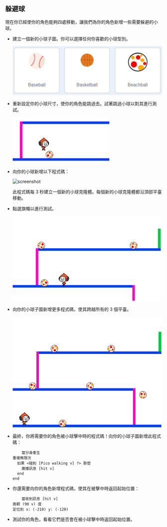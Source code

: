 ## 躲避球

現在你已經使你的角色能夠四處移動，讓我們為你的角色新增一些需要躲避的小球。



+ 建立一個新的小球子圖。你可以選擇任何你喜歡的小球型別。

	![screenshot](images/dodge-balls.png)

+ 重新設定你的小球尺寸，使你的角色能跳過去。試著跳過小球以對其進行測試。 

	![screenshot](images/dodge-ball-resize.png)

+ 向你的小球新增以下程式碼：

	![screenshot](images/dodge-ball-motion.png)

	此程式碼每 3 秒建立一個新的小球克隆體。每個新的小球克隆體都沿頂部平臺移動。

+ 點選旗幟以進行測試。

	![screenshot](images/dodge-ball-test.png)

+ 向你的小球子圖新增更多程式碼，使其跨越所有的 3 個平臺。

	![screenshot](images/dodge-ball-more-motion.png)

+ 最終，你將需要你的角色被小球擊中時的程式碼！向你的小球子圖新增此程式碼：

	```blocks
		當分身產生
    重複無限次 
      如果 <碰到 [Pico walking v] ?> 那麼 
        廣播訊息 [hit v]
      end
    end
	```

+ 你還需要向你的角色新增程式碼，使其在被擊中時返回起始位置：

	```blocks
		當收到訊息 [hit v]
    面朝 (90 v) 度
    定位到 x: (-210) y: (-120)
	```	

+ 測試你的角色，看看它們是否會在被小球擊中時返回起始位置。



